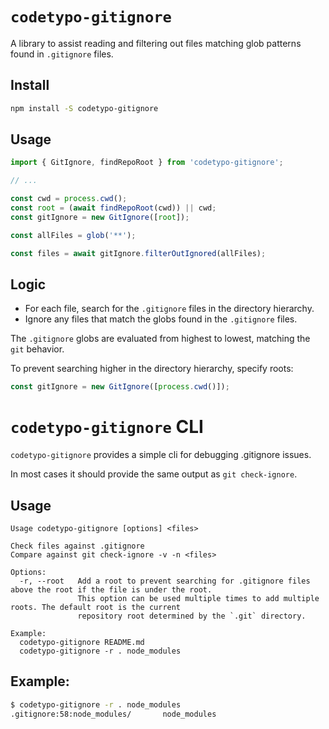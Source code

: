 # `codetypo-gitignore`

A library to assist reading and filtering out files matching glob patterns found in `.gitignore` files.

## Install

```sh
npm install -S codetypo-gitignore
```

## Usage

```ts
import { GitIgnore, findRepoRoot } from 'codetypo-gitignore';

// ...

const cwd = process.cwd();
const root = (await findRepoRoot(cwd)) || cwd;
const gitIgnore = new GitIgnore([root]);

const allFiles = glob('**');

const files = await gitIgnore.filterOutIgnored(allFiles);
```

## Logic

- For each file, search for the `.gitignore` files in the directory hierarchy.
- Ignore any files that match the globs found in the `.gitignore` files.

The `.gitignore` globs are evaluated from highest to lowest, matching the `git` behavior.

To prevent searching higher in the directory hierarchy, specify roots:

```ts
const gitIgnore = new GitIgnore([process.cwd()]);
```

# `codetypo-gitignore` CLI

`codetypo-gitignore` provides a simple cli for debugging .gitignore issues.

In most cases it should provide the same output as `git check-ignore`.

## Usage

```text
Usage codetypo-gitignore [options] <files>

Check files against .gitignore
Compare against git check-ignore -v -n <files>

Options:
  -r, --root   Add a root to prevent searching for .gitignore files above the root if the file is under the root.
               This option can be used multiple times to add multiple roots. The default root is the current
               repository root determined by the `.git` directory.

Example:
  codetypo-gitignore README.md
  codetypo-gitignore -r . node_modules

```

## Example:

```sh
$ codetypo-gitignore -r . node_modules
.gitignore:58:node_modules/       node_modules
```
